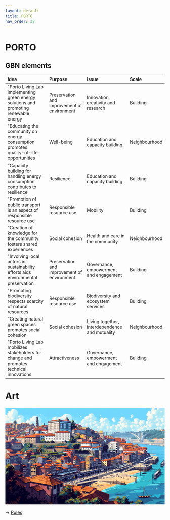 ```yaml
---
layout: default
title: PORTO
nav_order: 38
---
```


# PORTO



## GBN elements

| Idea                                                                                   | Purpose                                     | Issue                                          | Scale         |
|:---------------------------------------------------------------------------------------|:--------------------------------------------|:-----------------------------------------------|:--------------|
| "Porto Living Lab implementing green energy solutions and promoting renewable energy   | Preservation and improvement of environment | Innovation, creativity and research            | Building      |
| "Educating the community on energy consumption promotes quality-of-life opportunities  | Well-being                                  | Education and capacity building                | Neighbourhood |
| "Capacity building for handling energy consumption contributes to resilience           | Resilience                                  | Education and capacity building                | Building      |
| "Promotion of public transport is an aspect of responsible resource use                | Responsible resource use                    | Mobility                                       | Building      |
| "Creation of knowledge for the community fosters shared experiences                    | Social cohesion                             | Health and care in the community               | Neighbourhood |
| "Involving local actors in sustainability efforts aids environmental preservation      | Preservation and improvement of environment | Governance, empowerment and engagement         | Building      |
| "Promoting biodiversity respects scarcity of natural resources                         | Responsible resource use                    | Biodiversity and ecosystem services            | Building      |
| "Creating natural green spaces promotes social cohesion                                | Social cohesion                             | Living together, interdependence and mutuality | Neighbourhood |
| "Porto Living Lab mobilizes stakeholders for change and promotes technical innovations | Attractiveness                              | Governance, empowerment and engagement         | Building      |

# Art

![](art/PORTO.png)




-> [Rules](rules.md)
